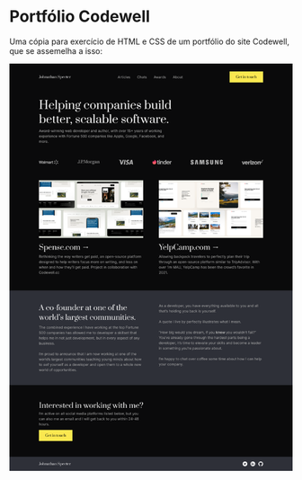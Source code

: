 # Portfólio Codewell

  Uma cópia para exercício de HTML e CSS de um portfólio do site Codewell, que se assemelha a isso:

![Imagem do Site Base](assets/imagem_site.png)
